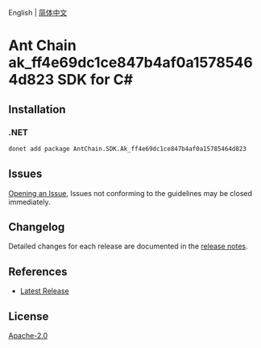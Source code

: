 English | [简体中文](README-CN.md)

# Ant Chain ak_ff4e69dc1ce847b4af0a15785464d823 SDK for C#

## Installation

### .NET

```bash
donet add package AntChain.SDK.Ak_ff4e69dc1ce847b4af0a15785464d823
```

## Issues

[Opening an Issue](https://github.com/alipay/antchain-openapi-prod-sdk/issues/new), Issues not conforming to the guidelines may be closed immediately.

## Changelog

Detailed changes for each release are documented in the [release notes](./ChangeLog.md).

## References

* [Latest Release](https://github.com/alipay/antchain-openapi-prod-sdk/)

## License

[Apache-2.0](http://www.apache.org/licenses/LICENSE-2.0)
